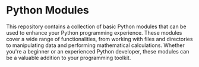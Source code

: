 # Python Modules

This repository contains a collection of basic Python modules that can be used to enhance your Python programming experience. These modules cover a wide range of functionalities, from working with files and directories to manipulating data and performing mathematical calculations. Whether you're a beginner or an experienced Python developer, these modules can be a valuable addition to your programming toolkit.
